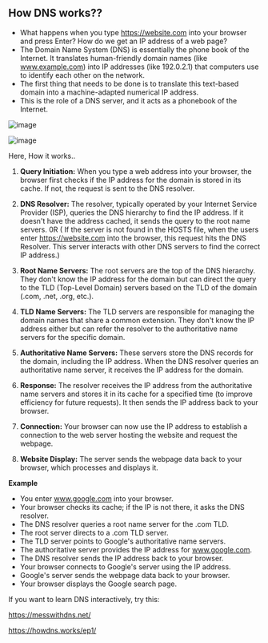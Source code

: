 ## How DNS works??
- What happens when you type https://website.com into your browser and press Enter? How do we get an IP address of a web page? 
- The Domain Name System (DNS) is essentially the phone book of the Internet. It translates human-friendly domain names (like www.example.com) into IP addresses (like 192.0.2.1) that computers use to identify each other on the network.
- The first thing that needs to be done is to translate this text-based domain into a machine-adapted numerical IP address. 
- This is the role of a DNS server, and it acts as a phonebook of the Internet.



![image](https://github.com/venkatdas/Interview_prep/assets/43024084/06678179-78a7-4fe7-884d-6d97771acb5c)



![image](https://github.com/venkatdas/Interview_prep/assets/43024084/2bb6d2aa-6093-4bf0-928f-4684d7d4b14c)

Here, How it works..

1) **Query Initiation:** When you type a web address into your browser, the browser first checks if the IP address for the domain is stored in its cache.
 If not, the request is sent to the DNS resolver.

2) **DNS Resolver:** The resolver, typically operated by your Internet Service Provider (ISP), queries the DNS hierarchy to find the IP address.
 If it doesn't have the address cached, it sends the query to the root name servers. 0R ( If the server is not found in the HOSTS file, when the users enter https://website.com into the browser, this request hits the DNS Resolver. This server interacts with other DNS servers to find the correct IP address.)

3) **Root Name Servers:** The root servers are the top of the DNS hierarchy. They don't know the IP address for the domain but can direct the query to the TLD (Top-Level Domain) servers based on the TLD of the domain (.com, .net, .org, etc.).
4) **TLD Name Servers:** The TLD servers are responsible for managing the domain names that share a common extension. They don't know the IP address either but can refer the resolver to the authoritative name servers for the specific domain.
5) **Authoritative Name Servers:** These servers store the DNS records for the domain, including the IP address. When the DNS resolver queries an authoritative name server, it receives the IP address for the domain.
6) **Response:** The resolver receives the IP address from the authoritative name servers and stores it in its cache for a specified time (to improve efficiency for future requests). It then sends the IP address back to your browser.
7) **Connection:** Your browser can now use the IP address to establish a connection to the web server hosting the website and request the webpage.
8) **Website Display:** The server sends the webpage data back to your browser, which processes and displays it.



**Example**


- You enter www.google.com into your browser.
- Your browser checks its cache; if the IP is not there, it asks the DNS resolver.
- The DNS resolver queries a root name server for the .com TLD.
- The root server directs to a .com TLD server.
- The TLD server points to Google's authoritative name servers.
- The authoritative server provides the IP address for www.google.com.
- The DNS resolver sends the IP address back to your browser.
- Your browser connects to Google's server using the IP address.
- Google's server sends the webpage data back to your browser.
- Your browser displays the Google search page.

If you want to learn DNS interactively, try this:

https://messwithdns.net/

https://howdns.works/ep1/




  




